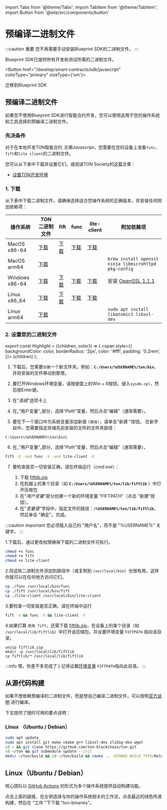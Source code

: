 import Tabs from '@theme/Tabs';
import TabItem from '@theme/TabItem';
import Button from '@site/src/components/button'

# 预编译二进制文件

:::caution 重要
您不再需要手动安装Blueprint SDK的二进制文件。
:::

Blueprint SDK已提供所有开发和测试所需的二进制文件。

<Button href="/develop/smart-contracts/sdk/javascript"
colorType="primary" sizeType={'sm'}>

迁移到Blueprint SDK

</Button>

## 预编译二进制文件

如果您不使用Blueprint SDK进行智能合约开发，您可以使用适用于您的操作系统和工具选择的预编译二进制文件。

### 先决条件

对于在本地开发TON智能合约 *无需Javascript*，您需要在您的设备上准备`func`、`fift`和`lite client`的二进制文件。

您可以从下表中下载并设置它们，或阅读TON Society的这篇文章：

- [设置TON开发环境](https://blog.ton.org/setting-up-a-ton-development-environment)

### 1. 下载

从下表中下载二进制文件。请确保选择适合您操作系统的正确版本，并安装任何附加依赖项：

| 操作系统                               | TON二进制文件                                                                                  | fift                                                                                   | func                                                                                   | lite-client                                                                                   | 附加依赖项                                                                                                   |
| ---------------------------------- | ----------------------------------------------------------------------------------------- | -------------------------------------------------------------------------------------- | -------------------------------------------------------------------------------------- | --------------------------------------------------------------------------------------------- | ------------------------------------------------------------------------------------------------------- |
| MacOS x86-64                       | [下载](https://github.com/ton-blockchain/ton/releases/latest/download/ton-mac-x86-64.zip)   | [下载](https://github.com/ton-blockchain/ton/releases/latest/download/fift-mac-x86-64)   | [下载](https://github.com/ton-blockchain/ton/releases/latest/download/func-mac-x86-64)   | [下载](https://github.com/ton-blockchain/ton/releases/latest/download/lite-client-mac-x86-64)   |                                                                                                         |
| MacOS arm64                        | [下载](https://github.com/ton-blockchain/ton/releases/latest/download/ton-mac-arm64.zip)    |                                                                                        |                                                                                        |                                                                                               | `brew install openssl ninja libmicrohttpd pkg-config`                                                   |
| Windows x86-64                     | [下载](https://github.com/ton-blockchain/ton/releases/latest/download/ton-win-x86-64.zip)   | [下载](https://github.com/ton-blockchain/ton/releases/latest/download/fift.exe)          | [下载](https://github.com/ton-blockchain/ton/releases/latest/download/func.exe)          | [下载](https://github.com/ton-blockchain/ton/releases/latest/download/lite-client.exe)          | 安装 [OpenSSL 1.1.1](/ton-binaries/windows/Win64OpenSSL_Light-1_1_1q.msi) |
| Linux  x86_64 | [下载](https://github.com/ton-blockchain/ton/releases/latest/download/ton-linux-x86_64.zip) | [下载](https://github.com/ton-blockchain/ton/releases/latest/download/fift-linux-x86_64) | [下载](https://github.com/ton-blockchain/ton/releases/latest/download/func-linux-x86_64) | [下载](https://github.com/ton-blockchain/ton/releases/latest/download/lite-client-linux-x86_64) |                                                                                                         |
| Linux  arm64                       | [下载](https://github.com/ton-blockchain/ton/releases/latest/download/ton-linux-arm64.zip)  |                                                                                        |                                                                                        |                                                                                               | `sudo apt install libatomic1 libssl-dev`                                                                |

### 2. 设置您的二进制文件

export const Highlight = ({children, color}) => (
<span
style={{
backgroundColor: color,
borderRadius: '2px',
color: '#fff',
padding: '0.2rem',
}}>
{children} </span>
);

<Tabs groupId="operating-systems">
  <TabItem value="win" label="Windows">

1. 下载后，您需要`创建`一个新文件夹。例如：**`C:/Users/%USERNAME%/ton/bin`**，并将安装的文件移动到那里。

2. 要打开Windows环境变量，请按键盘上的<Highlight color="#1877F2">Win + R</Highlight>按钮，键入`sysdm.cpl`，然后按Enter键。

3. 在“*高级*”选项卡上

4. 在_“用户变量”_部分，选择“*Path*”变量，然后点击<Highlight color="#1877F2">“编辑”</Highlight>（通常需要）。

5. 要在下一个窗口中为系统变量添加新值 `(路径)`，请单击<Highlight color="#1877F2">"新建 "</Highlight>按钮。
   在新字段中，您需要指定存储先前安装的文件的文件夹路径：

```
C:\Users\%USERNAME%\ton\bin\
```

6. 在_“用户变量”_部分，选择“*Path*”变量，然后点击<Highlight color="#1877F2">“编辑”</Highlight>（通常需要）。

```bash
fift -V -and func -V -and lite-client -V
```

7. 要检查是否一切安装正确，请在终端运行（*cmd.exe*）：

   1. 下载 [fiftlib.zip](/ton-binaries/windows/fiftlib.zip)
   2. 在机器上的某个目录（如 **`C:/Users/%USERNAME%/ton/lib/fiftlib`** ）中打开压缩包
   3. 在"*用户变量*"部分创建一个新的环境变量 "FIFTPATH"（点击 "<Highlight color="#1877F2">新建</Highlight>"按钮）。
   4. 在"*变量值*"字段中，指定文件的路径：**`/%USERNAME%/ton/lib/fiftlib`**，然后单击 "<Highlight color="#1877F2">确定</Highlight>"。完成。

:::caution important
您必须插入自己的 "用户名"，而不是 "%USERNAME%" 关键字。
:::

</TabItem>
<TabItem value="mac" label="Linux / MacOS">

1.下载后，通过更改权限确保下载的二进制文件可执行。
```bash
chmod +x func
chmod +x fift
chmod +x lite-client
```

2.将这些二进制文件添加到路径中（或复制到 `/usr/local/bin`）也很有用，这样你就可以在任何地方访问它们。
```bash
cp ./func /usr/local/bin/func
cp ./fift /usr/local/bin/fift
cp ./lite-client /usr/local/bin/lite-client
```

3.要检查一切安装是否正确，请在终端中运行
```bash
fift -V && func -V && lite-client -V
```

4.如果打算 `使用 fift`，还需下载 [fiftlib.zip](/ton-binaries/windows/fiftlib.zip)，在设备上的某个目录（如 `/usr/local/lib/fiftlib`）中打开该压缩包，并设置环境变量 `FIFTPATH` 指向该目录。
```
unzip fiftlib.zip
mkdir -p /usr/local/lib/fiftlib
cp fiftlib/* /usr/local/lib/fiftlib
```

:::info 嘿，你差不多完成了:)
记得设置[环境变量](https://stackoverflow.com/questions/14637979/how-to-permanently-set-path-on-linux-unix) `FIFTPATH`指向此目录。
:::

</TabItem>
</Tabs>

## 从源代码构建

如果不想依赖预编译的二进制文件，而是想自己编译二进制文件，可以按照[官方说明](/v3/guidelines/smart-contracts/howto/compile/compilation-instructions) 进行编译。

下文提供了随时可用的要点说明：

### Linux （Ubuntu / Debian）

```bash
sudo apt update
sudo apt install git make cmake g++ libssl-dev zlib1g-dev wget
cd ~ && git clone https://github.com/ton-blockchain/ton.git
cd ~/ton && git submodule update --init
mkdir ~/ton/build && cd ~/ton/build && cmake .. -DCMAKE_BUILD_TYPE=Release && make -j 4
```

## Linux（Ubuntu / Debian）

核心团队以 [GitHub Actions](https://github.com/ton-blockchain/ton/releases/latest) 的形式为多个操作系统提供自动构建功能。

点击上面的链接，在左侧选择与你的操作系统相关的工作流，点击最近的绿色传递构建，然后在 "工件 "下下载 "ton-binaries"。
